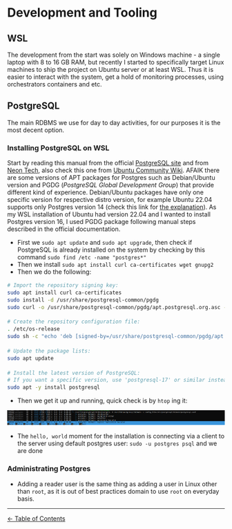 # Development and Tooling

## WSL

The development from the start was solely on Windows machine - a single laptop with 8 to 16 GB RAM, but recently I started to specifically target Linux machines to ship the project on Ubuntu server or at least WSL. Thus it is easier to interact with the system, get a hold of monitoring processes, using orchestrators containers and etc.

## PostgreSQL

The main RDBMS we use for day to day activities, for our purposes it is the most decent option.

### Installing PostgreSQL on WSL

Start by reading this manual from the official [PostgreSQL site](https://www.postgresql.org/download/linux/ubuntu/) and from [Neon Tech](https://neon.tech/postgresql/postgresql-getting-started/install-postgresql-linux), also check this one from [Ubuntu Community Wiki](https://help.ubuntu.com/community/PostgreSQL). AFAIK there are some versions of APT packages for Postgres such as Debian/Ubuntu version and PGDG (*PostgreSQL Global Development Group*) that provide different kind of experience. Debian/Ubuntu packages have only one specific version for respective distro version, for example Ubuntu 22.04 supports only Postgres version 14 (check this link for [the explanation](https://askubuntu.com/questions/1456014/how-to-upgrade-postgresql-from-14-to-15-on-ubuntu-22-04)). As my WSL installation of Ubuntu had version 22.04 and I wanted to install Postgres version 16, I used PGDG package following manual steps described in the official documentation.

- First we `sudo apt update` and `sudo apt upgrade`, then check if PostgreSQL is already installed on the system by checking by this command `sudo find /etc -name "postgres*"`
- Then we install `sudo apt install curl ca-certificates wget gnupg2`
- Then we do the following:

```bash
# Import the repository signing key:
sudo apt install curl ca-certificates
sudo install -d /usr/share/postgresql-common/pgdg
sudo curl -o /usr/share/postgresql-common/pgdg/apt.postgresql.org.asc --fail https://www.postgresql.org/media/keys/ACCC4CF8.asc

# Create the repository configuration file:
. /etc/os-release
sudo sh -c "echo 'deb [signed-by=/usr/share/postgresql-common/pgdg/apt.postgresql.org.asc] https://apt.postgresql.org/pub/repos/apt $VERSION_CODENAME-pgdg main' > /etc/apt/sources.list.d/pgdg.list"

# Update the package lists:
sudo apt update

# Install the latest version of PostgreSQL:
# If you want a specific version, use 'postgresql-17' or similar instead of 'postgresql'
sudo apt -y install postgresql
```

- Then we get it up and running, quick check is by `htop` ing it:

![postgresql-htop-representation](../assets/guides/postgresql-htop-repres.png)

- The `hello, world` moment for the installation is connecting via a client to the server using default postgres user: `sudo -u postgres psql` and we are done

### Administrating Postgres

- Adding a reader user is the same thing as adding a user in Linux other than `root`, as it is out of best practices domain to use `root` on everyday basis.

------------------------------------------------
[<- Table of Contents](../README.md)
